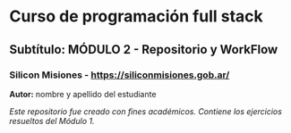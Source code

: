 # Curso de programación full stack
## Subtítulo: MÓDULO 2 - Repositorio y WorkFlow
### Silicon Misiones - <https://siliconmisiones.gob.ar/>
 
**Autor:** nombre y apellido del estudiante

*Este repositorio fue creado con fines académicos. Contiene los ejercicios
resueltos del Módulo 1.*
